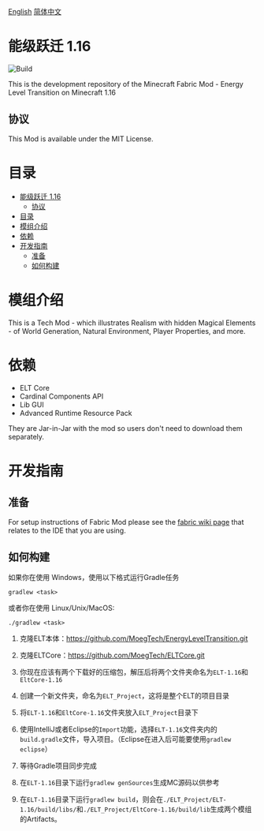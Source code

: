 [English](README.md)  [简体中文](README-zh_cn.md)

# 能级跃迁 1.16
![Build](https://github.com/MoegTech/EnergyLevelTransition/workflows/Build/badge.svg) 

This is the development repository of the Minecraft Fabric Mod - Energy Level Transition on Minecraft 1.16

## 协议

This Mod is available under the MIT License. 

# 目录

- [能级跃迁 1.16](#能级跃迁-116)
  - [协议](#协议)
- [目录](#目录)
- [模组介绍](#模组介绍)
- [依赖](#依赖)
- [开发指南](#开发指南)
  - [准备](#准备)
  - [如何构建](#如何构建)
  
# 模组介绍

This is a Tech Mod - which illustrates Realism with hidden Magical Elements - of World Generation, Natural Environment, Player Properties, and more. 

# 依赖

- ELT Core
- Cardinal Components API
- Lib GUI
- Advanced Runtime Resource Pack

They are Jar-in-Jar with the mod so users don't need to download them separately. 

# 开发指南

## 准备

For setup instructions of Fabric Mod please see the [fabric wiki page](https://fabricmc.net/wiki/tutorial:setup) that relates to the IDE that you are using.

## 如何构建

如果你在使用 Windows，使用以下格式运行Gradle任务

```gradlew <task>```

或者你在使用 Linux/Unix/MacOS:

```./gradlew <task>```

1. 克隆ELT本体：https://github.com/MoegTech/EnergyLevelTransition.git

2. 克隆ELTCore：https://github.com/MoegTech/ELTCore.git

3. 你现在应该有两个下载好的压缩包，解压后将两个文件夹命名为`ELT-1.16`和`EltCore-1.16`

4. 创建一个新文件夹，命名为`ELT_Project`，这将是整个ELT的项目目录

5. 将`ELT-1.16`和`EltCore-1.16`文件夹放入`ELT_Project`目录下

6. 使用IntelliJ或者Eclipse的`Import`功能，选择`ELT-1.16`文件夹内的`build.gradle`文件，导入项目。（Eclipse在进入后可能要使用`gradlew eclipse`）

7. 等待Gradle项目同步完成

8. 在`ELT-1.16`目录下运行`gradlew genSources`生成MC源码以供参考

9. 在`ELT-1.16`目录下运行`gradlew build`，则会在`./ELT_Project/ELT-1.16/build/libs/`和`./ELT_Project/EltCore-1.16/build/lib`生成两个模组的Artifacts。
